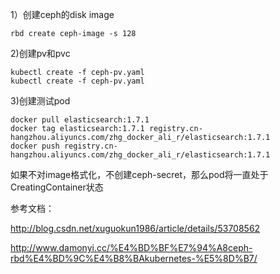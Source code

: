 1）创建ceph的disk image

	rbd create ceph-image -s 128


2)创建pv和pvc

	kubectl create -f ceph-pv.yaml
	kubectl create -f ceph-pv.yaml

3)创建测试pod

	docker pull elasticsearch:1.7.1
	docker tag elasticsearch:1.7.1 registry.cn-hangzhou.aliyuncs.com/zhg_docker_ali_r/elasticsearch:1.7.1
	docker push registry.cn-hangzhou.aliyuncs.com/zhg_docker_ali_r/elasticsearch:1.7.1
	


如果不对image格式化，不创建ceph-secret，那么pod将一直处于CreatingContainer状态

参考文档：

http://blog.csdn.net/xuguokun1986/article/details/53708562

http://www.damonyi.cc/%E4%BD%BF%E7%94%A8ceph-rbd%E4%BD%9C%E4%B8%BAkubernetes-%E5%8D%B7/